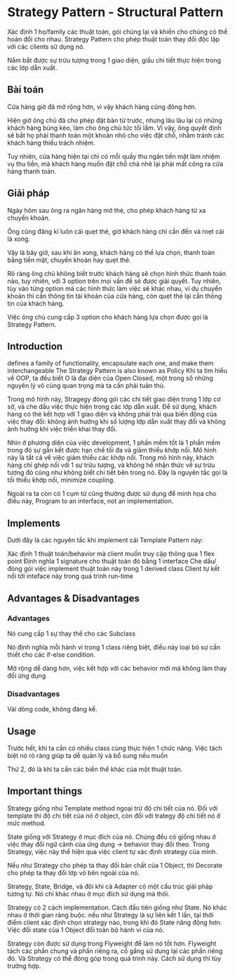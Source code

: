 # Strategy Pattern - Structural Pattern
Xác định 1 họ/family các thuật toán, gói chúng lại và khiến cho chúng có thể hoán đổi cho nhau. Strategy Pattern cho phép thuật toán thay đổi độc lập với các clients sử dụng nó.

Nắm bắt được sự trừu tượng trong 1 giao diện, giấu chi tiết thực hiện trong các lớp dẫn xuất.

## Bài toán
Cửa hàng giờ đã mở rộng hơn, vì vậy khách hàng cũng đông hơn.

Hiện giờ ông chủ đã cho phép đặt bàn từ trước, nhưng lâu lâu lại có những khách hàng bùng kèo, làm cho ông chủ tức tối lắm. Vì vậy, ông quyết định sẽ bắt họ phải thanh toán một khoản nhỏ cho việc đặt chỗ, nhằm tránh các khách hàng thiếu trách nhiệm.

Tuy nhiên, cửa hàng hiện tại chỉ có mỗi quầy thu ngân tiền mặt làm nhiệm vụ thu tiền, mà khách hàng muốn đặt chỗ chả nhẽ lại phải mất công ra cửa hàng thanh toán.

## Giải pháp
Ngày hôm sau ông ra ngân hàng mở thẻ, cho phép khách hàng từ xa chuyển khoản.

Ông cũng đăng kí luôn cái quẹt thẻ, giờ khách hàng chỉ cần đến và roẹt cái là xong.

Vậy là bây giờ, sau khi ăn xong, khách hàng có thể lựa chọn, thanh toán bằng tiền mặt, chuyển khoản hay quẹt thẻ.

Rõ ràng ông chủ không biết trước khách hàng sẽ chọn hình thức thanh toán nào, tuy nhiên, với 3 option trên mọi vấn đề sẽ được giải quyết. Tuy nhiên, tùy vào từng option mà các hình thức làm việc sẽ khác nhau, ví dụ chuyển khoản thì cần thông tin tài khoản của cửa hàng, còn quẹt thẻ lại cần thông tin của khách hàng.

Việc ông chủ cung cấp 3 option cho khách hàng lựa chọn được gọi là Strategy Pattern.

## Introduction
defines a family of functionality, encapsulate each one, and make them interchangeable
The Strategy Pattern is also known as Policy
Khi ta tìm hiểu về OOP, ta đều biết O là đại diện của Open Closed, một trong số những nguyên lý vô cùng quan trọng mà ta cần phải tuân thủ.

Trong mô hình này, Stragegy đóng gói các chi tiết giao diện trong 1 lớp cơ sở, và che dấu việc thực hiện trong các lớp dẫn xuất. Để sử dụng, khách hàng có thẻ kết hợp với 1 giao diện và không phải trải qua biến động của việc thay đổi: không ảnh hưởng khi số lượng lớp dẫn xuất thay đổi và không ảnh hưởng khi việc triển khai thay đổi.

Nhìn ở phương diện của việc development, 1 phần mềm tốt là 1 phần mềm trong đó sự gắn kết được hạn chế tối đa và giảm thiểu khớp nối. Mô hình này là tất cả về việc giảm thiểu các khớp nối. Trong mô hình này, khách hàng chỉ ghép nối với 1 sự trừu tượng, và không hề nhận thức về sự trừu tượng đó cũng như không biết chi tiết bên trong nó. Đây là nguyên tắc gọi là tối thiểu khớp nối, minimize coupling.

Ngoài ra ta còn có 1 cụm từ cũng thường được sử dụng để minh họa cho điều này, Program to an interface, not an implementation.

## Implements
Dưới đây là các nguyên tắc khi implement cái Template Pattern này:

Xác định 1 thuật toán/behavior mà client muốn truy cập thông qua 1 flex point
Định nghĩa 1 signature cho thuật toán đó bằng 1 interface
Che dấu/đóng gói việc implement thuật toán này trong 1 derived class
Client tự kết nối tới inteface này trong quá trình run-time

## Advantages & Disadvantages
### Advantages
Nó cung cấp 1 sự thay thế cho các Subclass

Nó định nghĩa mỗi hành vi trong 1 class riêng biệt, điều này loại bỏ sự cần thiết cho các if-else condition.

Mở rộng dễ dàng hơn, việc kết hợp với các behavior mới mà không làm thay đổi ứng dụng

### Disadvantages
Vài dòng code, không đáng kể.

## Usage
Trước hết, khi ta cần có nhiều class cùng thực hiện 1 chức năng. Việc tách biệt nó rõ ràng giúp ta dễ quản lý và bổ sung nếu muốn

Thứ 2, đó là khi ta cần các biến thể khác của một thuật toán.

## Important things
Strategy giống như Template method ngoại trừ độ chi tiết của nó. Đối với template thì độ chi tiết của nó ở object, còn đối với trategy độ chi tiết nó ở mức method.

State giống với Strategy ở mục đích của nó. Chúng đều có giống nhau ở việc thay đổi ngữ cảnh của ứng dụng -> behavior thay đổi theo. Trong Strategy, việc này thể hiện qua việc client tự xác định strategy của mình.

Nếu như Strategy cho phép ta thay đổi bản chất của 1 Object, thì Decorate cho phép ta thay đổi lớp vỏ bên ngoài của nó.

Strategy, State, Bridge, và đôi khi cả Adapter có một cấu trúc giải pháp tương tự. Nó chỉ khác nhau ở mục đích sử dụng mà thôi.

Strategy có 2 cách implementation. Cách đầu tiên giống như State. Nó khác nhau ở thời gian ràng buộc. nếu như Strategy là sự liên kết 1 lần, tại thời điểm client xác định chọn strategy nào, trong khi đó State năng động hơn. Việc đổi state của 1 Object đổi toàn bộ hành vi của nó.

Strategy còn được sử dụng trong Flyweight để làm nó tốt hơn. Flyweight tách các phần chung và phần riêng ra, cố gắng sử dụng lại các phần riêng đó. Và Strategy có thể đóng góp trong quá trình này. Cách sử dụng thì tùy trường hợp.